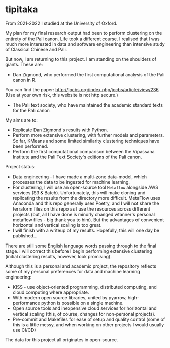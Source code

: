 # tipitaka

From 2021-2022 I studied at the University of Oxford.

My plan for my final research output had been to perform clustering on the entirety of the Pali canon.
Life took a different course. I realised that I was much more interested in data and software engineering than intensive study of Classical Chinese and Pali.

But now, I am returning to this project.
I am standing on the shoulders of giants. These are:
* Dan Zigmond, who performed the first computational analysis of the Pali canon in R.

You can find the paper:
http://jocbs.org/index.php/jocbs/article/view/236
(Use at your own risk, this website is not http secure.)

* The Pali text society, who have maintained the academic standard texts for the Pali canon

My aims are to:
* Replicate Dan Zigmond's results with Python.
* Perform more extensive clustering, with further models and parameters. So far, KMeans and some limited similarity clustering techniques have been performed.
* Perform the first computational comparison between the Vipassana Institute and the Pali Text Society's editions of the Pali canon.


Project status:
* Data engineering - I have made a multi-zone data-model, which processes the data to be ingested for machine learning.
* For clustering, I will use an open-source tool `Metaflow` alongside AWS services (S3 & Batch).
Unfortunately, this will make cloning and replicating the results from the directory more difficult. MetaFlow uses Anaconda and this repo generally uses Poetry, and I will not share the terraform files on this repo as I use the resources across different projects (but, all I have done is minorly changed wtanner's personal metaflow files - big thank you to him). But the advantages of convenient horizontal and vertical scaling is too great.
* I will finish with a writeup of my results. Hopefully, this will one day be published...


There are still some English language words passing through to the final stage. I will correct this before I begin performing extensive clustering (initial clustering results, however, look promising).


Although this is a personal and academic project, the repository reflects some of my personal preferences for data and machine learning engineering:
* KISS - use object-oriented programming, distributed computing, and cloud computing where appropriate.
* With modern open source libraries, united by pyarrow, high-performance python is possible on a single machine.
* Open source tools and inexpensive cloud services for horizontal and vertical scaling (this, of course, changes for non-personal projects).
* Pre-commit and Makefiles for ease of setup and quality control (some of this is a little messy, and when working on other projects I would usually use CI/CD)

The data for this project all originates in open-source.
